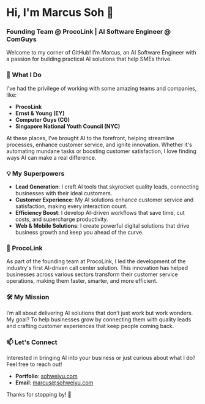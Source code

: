 # Hi, I'm Marcus Soh 👋

### Founding Team @ ProcoLink | AI Software Engineer @ ComGuys

Welcome to my corner of GitHub! I’m Marcus, an AI Software Engineer with a passion for building practical AI solutions that help SMEs thrive.

### 🚀 What I Do

I’ve had the privilege of working with some amazing teams and companies, like:

- **ProcoLink**
- **Ernst & Young (EY)**
- **Computer Guys (CG)**
- **Singapore National Youth Council (NYC)**

At these places, I’ve brought AI to the forefront, helping streamline processes, enhance customer service, and ignite innovation. Whether it's automating mundane tasks or boosting customer satisfaction, I love finding ways AI can make a real difference.

### 💡 My Superpowers

- **Lead Generation**: I craft AI tools that skyrocket quality leads, connecting businesses with their ideal customers.
- **Customer Experience**: My AI solutions enhance customer service and satisfaction, making every interaction count.
- **Efficiency Boost**: I develop AI-driven workflows that save time, cut costs, and supercharge productivity.
- **Web & Mobile Solutions**: I create powerful digital solutions that drive business growth and keep you ahead of the curve.

### 🌟 ProcoLink

As part of the founding team at ProcoLink, I led the development of the industry's first AI-driven call center solution. This innovation has helped businesses across various sectors transform their customer service operations, making them faster, smarter, and more efficient.

### 🛠️ My Mission

I’m all about delivering AI solutions that don’t just work but work wonders. My goal? To help businesses grow by connecting them with quality leads and crafting customer experiences that keep people coming back.

### 📫 Let's Connect

Interested in bringing AI into your business or just curious about what I do? Feel free to reach out!

- **Portfolio**: [sohweiyu.com](http://sohweiyu.com)
- **Email**: marcus@sohweiyu.com

Thanks for stopping by! 🚀
